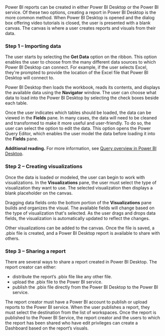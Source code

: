 Power BI reports can be created in either Power BI Desktop or the Power BI service. Of these two options, creating a report in Power BI Desktop is the more common method. When Power BI Desktop is opened and the dialog box offering video tutorials is closed, the user is presented with a blank canvas. The canvas is where a user creates reports and visuals from their data.

### Step 1 – Importing data

The user starts by selecting the **Get Data** option on the ribbon. This option enables the user to choose from the many different data sources to which Power BI Desktop can connect. For example, if the user selects Excel, they're prompted to provide the location of the Excel file that Power BI Desktop will connect to.

Power BI Desktop then loads the workbook, reads its contents, and displays the available data using the **Navigator** window. The user can choose what data to load into the Power BI Desktop by selecting the check boxes beside each table.

Once the user indicates which tables should be loaded, the data can be viewed in the **Fields** pane. In many cases, the data will need to be cleaned and transformed to make it more useful and user-friendly. To do so, the user can select the option to edit the data. This option opens the Power Query Editor, which enables the user model the data before loading it into the **Fields** pane.

**Additional reading.** For more information, see [Query overview in Power BI Desktop](/power-bi/desktop-query-overview?azure-portal=true).

### Step 2 – Creating visualizations

Once the data is loaded or modeled, the user can begin to work with visualizations. In the **Visualizations** pane, the user must select the type of visualization they want to use. The selected visualization then displays a blank placeholder on the canvas.

Dragging data fields onto the bottom portion of the **Visualizations** pane builds and organizes the visual. The available fields will change based on the type of visualization that's selected. As the user drags and drops data fields, the visualization is automatically updated to reflect the changes.

Other visualizations can be added to the canvas. Once the file is saved, a .pbix file is created, and a Power BI Desktop report is available to share with others.

### Step 3 – Sharing a report

There are several ways to share a report created in Power BI Desktop. The report creator can either:

 -  distribute the report’s .pbix file like any other file.
 -  upload the .pbix file to the Power BI service.
 -  publish the .pbix file directly from the Power BI Desktop to the Power BI service.

The report creator must have a Power BI account to publish or upload reports to the Power BI service. When the user publishes a report, they must select the destination from the list of workspaces. Once the report is published to the Power BI Service, the report creator and the users to which the report has been shared who have edit privileges can create a Dashboard based on the report’s visuals.
